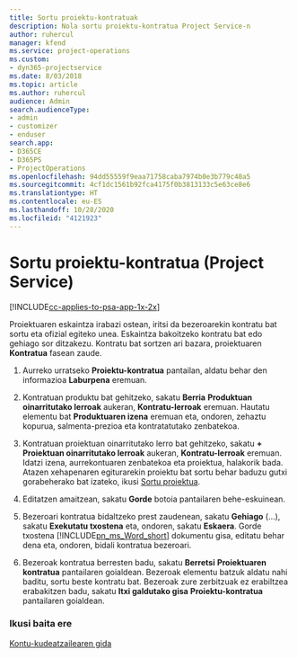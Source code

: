 ```yaml
---
title: Sortu proiektu-kontratuak
description: Nola sortu proiektu-kontratua Project Service-n
author: ruhercul
manager: kfend
ms.service: project-operations
ms.custom:
- dyn365-projectservice
ms.date: 8/03/2018
ms.topic: article
ms.author: ruhercul
audience: Admin
search.audienceType:
- admin
- customizer
- enduser
search.app:
- D365CE
- D365PS
- ProjectOperations
ms.openlocfilehash: 94dd55559f9eaa71758caba7974b0e3b779c40a5
ms.sourcegitcommit: 4cf1dc1561b92fca4175f0b3813133c5e63ce8e6
ms.translationtype: HT
ms.contentlocale: eu-ES
ms.lasthandoff: 10/28/2020
ms.locfileid: "4121923"
---
```

# <a name="create-a-project-contract-project-service"></a>Sortu proiektu-kontratua (Project Service)

[!INCLUDE[cc-applies-to-psa-app-1x-2x](../includes/cc-applies-to-psa-app-1x-2x.md)]

Proiektuaren eskaintza irabazi ostean, iritsi da bezeroarekin kontratu bat sortu eta ofizial egiteko unea. Eskaintza bakoitzeko kontratu bat edo gehiago sor ditzakezu. Kontratu bat sortzen ari bazara, proiektuaren **Kontratua** fasean zaude.  
  
1. Aurreko urratseko **Proiektu-kontratua** pantailan, aldatu behar den informazioa **Laburpena** eremuan.  
  
2. Kontratuan produktu bat gehitzeko, sakatu **Berria** **Produktuan oinarritutako lerroak** aukeran, **Kontratu-lerroak** eremuan. Hautatu elementu bat **Produktuaren izena** eremuan eta, ondoren, zehaztu kopurua, salmenta-prezioa eta kontratatutako zenbatekoa.  
  
3. Kontratuan proiektuan oinarritutako lerro bat gehitzeko, sakatu **+** **Proiektuan oinarritutako lerroak** aukeran, **Kontratu-lerroak** eremuan. Idatzi izena, aurrekontuaren zenbatekoa eta proiektua, halakorik bada. Atazen xehapenaren egiturarekin proiektu bat sortu behar baduzu gutxi gorabeherako bat izateko, ikusi [Sortu proiektua](../psa/create-project.md).  
  
4. Editatzen amaitzean, sakatu **Gorde** botoia pantailaren behe-eskuinean.  
  
5. Bezeroari kontratua bidaltzeko prest zaudenean, sakatu **Gehiago** (...), sakatu **Exekutatu txostena** eta, ondoren, sakatu **Eskaera**. Gorde txostena [!INCLUDE[pn_ms_Word_short](../includes/pn-ms-word-short.md)] dokumentu gisa, editatu behar dena eta, ondoren, bidali kontratua bezeroari.  
  
6. Bezeroak kontratua berresten badu, sakatu **Berretsi** **Proiektuaren kontratua** pantailaren goialdean. Bezeroak elementu batzuk aldatu nahi baditu, sortu beste kontratu bat. Bezeroak zure zerbitzuak ez erabiltzea erabakitzen badu, sakatu **Itxi galdutako gisa** **Proiektu-kontratua** pantailaren goialdean.  
  
### <a name="see-also"></a>Ikusi baita ere  
 [Kontu-kudeatzailearen gida](../psa/account-manager-guide.md)

